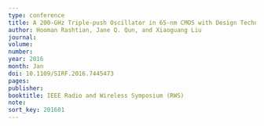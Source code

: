 ```yaml
---
type: conference
title: A 200-GHz Triple-push Oscillator in 65-nm CMOS with Design Techniques for Enhancing DC-to-RF Efficiency
author: Hooman Rashtian, Jane Q. Qun, and Xiaoguang Liu
journal:
volume:
number:
year: 2016
month: Jan
doi: 10.1109/SIRF.2016.7445473
pages:
publisher:
booktitle: IEEE Radio and Wireless Symposium (RWS)
note:
sort_key: 201601
---
```

